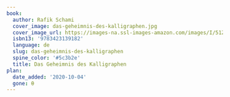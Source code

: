 ```yaml
---
book:
  author: Rafik Schami
  cover_image: das-geheimnis-des-kalligraphen.jpg
  cover_image_url: https://images-na.ssl-images-amazon.com/images/I/51Zh5GjclyL._SX324_BO1,204,203,200_.jpg
  isbn13: '9783423139182'
  language: de
  slug: das-geheimnis-des-kalligraphen
  spine_color: '#5c3b2e'
  title: Das Geheimnis des Kalligraphen
plan:
  date_added: '2020-10-04'
  gone: θ
---
```

